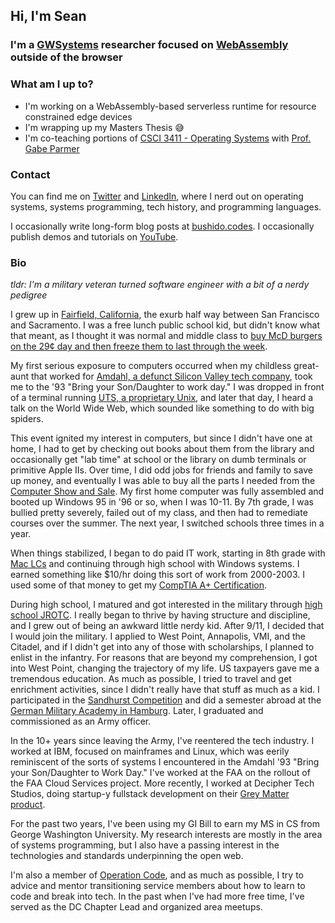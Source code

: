 ## Hi, I'm Sean

### I'm a [GWSystems](https://github.com/gwsystems) researcher focused on [WebAssembly](https://webassembly.org/) outside of the browser

### What am I up to?

- I'm working on a WebAssembly-based serverless runtime for resource constrained edge devices
- I'm wrapping up my Masters Thesis 😅
- I'm co-teaching portions of [CSCI 3411 - Operating Systems](https://www2.seas.gwu.edu/~gparmer/classes/2020-08-01-Operating-Systems.html) with [Prof. Gabe Parmer](https://www2.seas.gwu.edu/~gparmer/)

### Contact

You can find me on [Twitter](https://twitter.com/bushidocodes) and [LinkedIn](https://www.linkedin.com/in/bushidocodes/), where I nerd out on operating systems, systems programming, tech history, and programming languages.

I occasionally write long-form blog posts at [bushido.codes](https://www.bushido.codes/).
I occasionally publish demos and tutorials on [YouTube](https://www.youtube.com/user/spmcbride1201).


### Bio

_tldr: I'm a military veteran turned software engineer with a bit of a nerdy pedigree_

I grew up in [Fairfield, California](https://en.wikipedia.org/wiki/Fairfield,_California), the exurb half way between San Francisco and Sacramento. I was a free lunch public school kid, but didn't know what that meant, as I thought it was normal and middle class to [buy McD burgers on the 29¢ day and then freeze them to last through the week](https://www.reddit.com/r/nostalgia/comments/3lgnvt/who_else_remembers_when_mcdonalds_ran_the_029/).

My first serious exposure to computers occurred when my childless great-aunt that worked for [Amdahl, a defunct Silicon Valley tech company](https://en.wikipedia.org/wiki/Amdahl_Corporation), took me to the '93 "Bring your Son/Daughter to work day." I was dropped in front of a terminal running [UTS, a proprietary Unix](https://en.wikipedia.org/wiki/Amdahl_UTS), and later that day, I heard a talk on the World Wide Web, which sounded like something to do with big spiders.

This event ignited my interest in computers, but since I didn't have one at home, I had to get by checking out books about them from the library and occasionally get "lab time" at school or the library on dumb terminals or primitive Apple IIs. Over time, I did odd jobs for friends and family to save up money, and eventually I was able to buy all the parts I needed from the [Computer Show and Sale](https://www.youtube.com/watch?v=wFf-mMxo8JI). My first home computer was fully assembled and booted up Windows 95 in '96 or so, when I was 10-11. By 7th grade, I was bullied pretty severely, failed out of my class, and then had to remediate courses over the summer. The next year, I switched schools three times in a year.

When things stabilized, I began to do paid IT work, starting in 8th grade with [Mac LCs](https://en.wikipedia.org/wiki/Macintosh_LC) and continuing through high school with Windows systems. I earned something like \$10/hr doing this sort of work from 2000-2003. I used some of that money to get my [CompTIA A+ Certification](https://www.youracclaim.com/badges/8b1f7007-cc58-41cd-935d-d32e9f4b1c17/linked_in_profile).

During high school, I matured and got interested in the military through [high school JROTC](https://www.instagram.com/vandenafjrotc/). I really began to thrive by having structure and discipline, and I grew out of being an awkward little nerdy kid. After 9/11, I decided that I would join the military. I applied to West Point, Annapolis, VMI, and the Citadel, and if I didn't get into any of those with scholarships, I planned to enlist in the infantry. For reasons that are beyond my comprehension, I got into West Point, changing the trajectory of my life. US taxpayers gave me a tremendous education. As much as possible, I tried to travel and get enrichment activities, since I didn't really have that stuff as much as a kid. I participated in the [Sandhurst Competition](https://en.wikipedia.org/wiki/Sandhurst_Competition) and did a semester abroad at the [German Military Academy in Hamburg](https://www.hsu-hh.de/en/). Later, I graduated and commissioned as an Army officer.

In the 10+ years since leaving the Army, I've reentered the tech industry. I worked at IBM, focused on mainframes and Linux, which was eerily reminiscent of the sorts of systems I encountered in the Amdahl '93 "Bring your Son/Daughter to Work Day." I've worked at the FAA on the rollout of the FAA Cloud Services project. More recently, I worked at Decipher Tech Studios, doing startup-y fullstack development on their [Grey Matter product](https://greymatter.io/grey-matter).

For the past two years, I've been using my GI Bill to earn my MS in CS from George Washington University. My research interests are mostly in the area of systems programming, but I also have a passing interest in the technologies and standards underpinning the open web.

I'm also a member of [Operation Code](https://operationcode.org/), and as much as possible, I try to advice and mentor transitioning service members about how to learn to code and break into tech. In the past when I've had more free time, I've served as the DC Chapter Lead and organized area meetups.
